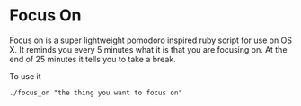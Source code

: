 Focus On
===========

Focus on is a super lightweight pomodoro inspired ruby script for use on OS X. It reminds you every 5 minutes what it is that you are focusing on. At the end of 25 minutes it tells you to take a
break.

To use it
  
    ./focus_on "the thing you want to focus on"
